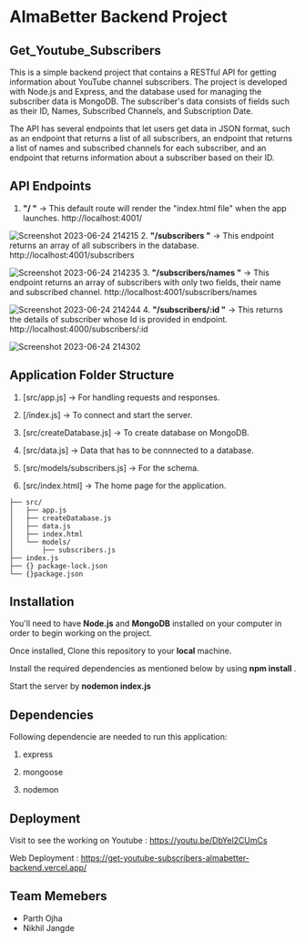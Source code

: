 # AlmaBetter Backend Project 

## Get_Youtube_Subscribers
This is a simple backend project that contains a RESTful API for getting information about YouTube channel subscribers. The project is developed with Node.js and Express, and the database used for managing the subscriber data is MongoDB. The subscriber's data consists of fields such as their ID, Names, Subscribed Channels, and Subscription Date.

The API has several endpoints that let users get data in JSON format, such as an endpoint that returns a list of all subscribers, an endpoint that returns a list of names and subscribed channels for each subscriber, and an endpoint that returns information about a subscriber based on their ID.

## API Endpoints 
1. **"/ "** -> This default route will render the "index.html file" when the app launches. http://localhost:4001/

![Screenshot 2023-06-24 214215](https://github.com/parthojha12/get-youtube-subscribers/assets/112394456/750906aa-378d-4e85-b006-fa605ffb4b10)
2. **"/subscribers "** -> This endpoint returns an array of all subscribers in the database. http://localhost:4001/subscribers

![Screenshot 2023-06-24 214235](https://github.com/parthojha12/get-youtube-subscribers/assets/112394456/899f4536-7a7d-4857-8d98-298350e860f0)
3. **"/subscribers/names "** -> This endpoint returns an array of subscribers with only two fields, their name and subscribed channel. http://localhost:4001/subscribers/names

![Screenshot 2023-06-24 214244](https://github.com/parthojha12/get-youtube-subscribers/assets/112394456/c18e2d44-8a81-4b63-a130-9cd7ff67fd64)
4. **"/subscribers/:id "** -> This returns the details of subscriber whose Id is provided in endpoint. http://localhost:4000/subscribers/:id

![Screenshot 2023-06-24 214302](https://github.com/parthojha12/get-youtube-subscribers/assets/112394456/ef0e992e-621b-4dce-a452-3eaf5cc38271)
## Application Folder Structure
1. [src/app.js] -> For handling requests and responses.

2. [/index.js] -> To connect and start the server.

3. [src/createDatabase.js] -> To create database on MongoDB.

4. [src/data.js] -> Data that has to be connnected to a database.

5. [src/models/subscribers.js] -> For the schema.
   
6. [src/index.html] -> The home page for the application.
```
├── src/
│   ├── app.js
│   ├── createDatabase.js
│   ├── data.js
│   ├── index.html 
│   └── models/
│       ├── subscribers.js
├── index.js   
├── {} package-lock.json
└── {}package.json
```

## Installation 

You'll need to have **Node.js** and **MongoDB** installed on your computer in order to begin working on the project. 

Once installed, Clone this repository to your **local** machine.

Install the required dependencies as mentioned below by using **npm install <packageName>**.

Start the server by **nodemon index.js**

## Dependencies
Following dependencie are needed to run this application: 

1. express

2. mongoose

3. nodemon

## Deployment

Visit to see the working on Youtube : https://youtu.be/DbYel2CUmCs

Web Deployment :  https://get-youtube-subscribers-almabetter-backend.vercel.app/

## Team Memebers

- Parth Ojha
- Nikhil Jangde


